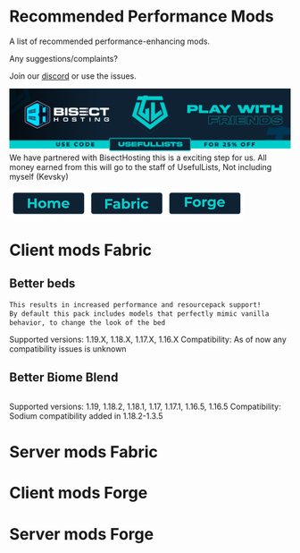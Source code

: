 # Recommended Performance Mods

A list of recommended performance-enhancing mods.

Any suggestions/complaints?

Join our [discord](https://discord.gg/8nzHYhVUQS) or use the issues.

[![Bisect Hosting Image](/images/promo.png)](https://bisecthosting.com/UsefulLists)
We have partnered with BisectHosting this is a exciting step for us. All money earned from this will go to the staff of UsefulLists, Not including myself (Kevsky)

[![Home](/images/button_small/home.png)](/README.md)[![Fabric](/images/button_small/fabric.png)](#legacy-fabric-112x)[![Forge](/images/button_small/forge.png)](#forge-112x)

# Client mods Fabric

## Better beds
```Removes the Block Entity Renderer from the bed and replaces it with the default minecraft model renderer.
This results in increased performance and resourcepack support!
By default this pack includes models that perfectly mimic vanilla behavior, to change the look of the bed
```
Supported versions: 1.19.X, 1.18.X, 1.17.X, 1.16.X
Compatibility: As of now any compatibility issues is unknown

## Better Biome Blend
```Better Biome Blend is a Client-Side performance and bug-fix mod. It adds support for smooth, large scale, sRGB correct biome color transitions. With the mod installed you can set the "Biome Blend" setting in your video options from 0x0 to 29x29. Compared to Vanilla, this setting no longer impacts performance.
```
Supported versions: 1.19, 1.18.2, 1.18.1, 1.17, 1.17.1, 1.16.5, 1.16.5
Compatibility: Sodium compatibility added in 1.18.2-1.3.5

# Server mods Fabric

# Client mods Forge

# Server mods Forge
